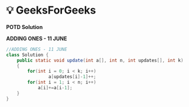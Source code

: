 # **💡  GeeksForGeeks**
**POTD Solution**

**ADDING ONES - 11 JUNE**

```java
//ADDING ONES - 11 JUNE 
class Solution {
    public static void update(int a[], int n, int updates[], int k)
    {
        for(int i = 0; i < k; i++)
    			a[updates[i]-1]++;
    	for(int i = 1; i < n; i++)
    		a[i]+=a[i-1];
    }
}
```

